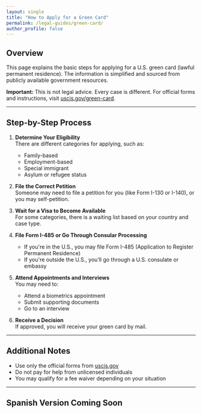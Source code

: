 ```yaml
---
layout: single
title: "How to Apply for a Green Card"
permalink: /legal-guides/green-card/
author_profile: false
---
```


## Overview

This page explains the basic steps for applying for a U.S. green card (lawful permanent residence). The information is simplified and sourced from publicly available government resources.

**Important:** This is not legal advice. Every case is different. For official forms and instructions, visit [uscis.gov/green-card](https://www.uscis.gov/green-card).

---

## Step-by-Step Process

1. **Determine Your Eligibility**  
   There are different categories for applying, such as:
   - Family-based
   - Employment-based
   - Special immigrant
   - Asylum or refugee status

2. **File the Correct Petition**  
   Someone may need to file a petition for you (like Form I-130 or I-140), or you may self-petition.

3. **Wait for a Visa to Become Available**  
   For some categories, there is a waiting list based on your country and case type.

4. **File Form I-485 or Go Through Consular Processing**  
   - If you're in the U.S., you may file Form I-485 (Application to Register Permanent Residence)
   - If you're outside the U.S., you’ll go through a U.S. consulate or embassy

5. **Attend Appointments and Interviews**  
   You may need to:
   - Attend a biometrics appointment
   - Submit supporting documents
   - Go to an interview

6. **Receive a Decision**  
   If approved, you will receive your green card by mail.

---

## Additional Notes

- Use only the official forms from [uscis.gov](https://www.uscis.gov/)
- Do not pay for help from unlicensed individuals
- You may qualify for a fee waiver depending on your situation

---

## Spanish Version Coming Soon